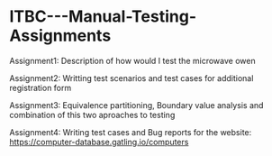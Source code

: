 # ITBC---Manual-Testing-Assignments
Assignment1: Description of how would I test the microwave owen

Assignment2: Writting test scenarios and test cases for additional registration form

Assignment3: Equivalence partitioning, Boundary value analysis and combination of this two aproaches to testing

Assignment4: Writing test cases and Bug reports for the website: https://computer-database.gatling.io/computers
